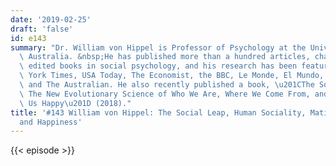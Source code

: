 ```yaml
---
date: '2019-02-25'
draft: 'false'
id: e143
summary: "Dr. William von Hippel is Professor of Psychology at the University of Queensland,\
  \ Australia. &nbsp;He has published more than a hundred articles, chapters, and\
  \ edited books in social psychology, and his research has been featured in The New\
  \ York Times, USA Today, The Economist, the BBC, Le Monde, El Mundo, Der Spiegel,\
  \ and The Australian. He also recently published a book, \u201CThe Social Leap:\
  \ The New Evolutionary Science of Who We Are, Where We Come From, and What Makes\
  \ Us Happy\u201D (2018)."
title: '#143 William von Hippel: The Social Leap, Human Sociality, Mating, Agriculture,
  and Happiness'
---
```

{{< episode >}}
